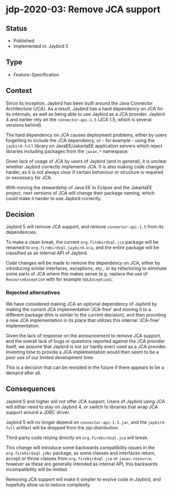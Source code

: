 # jdp-2020-03: Remove JCA support

## Status

- Published
- Implemented in: Jaybird 5

## Type

- Feature-Specification

## Context

Since its inception, Jaybird has been built around the Java Connector
Architecture (JCA). As a result, Jaybird has a hard dependency on JCA for its
internals, as well as being able to use Jaybird as a JCA provider. Jaybird 4 and
earlier rely on the `connector-api-1.5` (JCA 1.5, which is several versions
behind).

The hard dependency on JCA causes deployment problems, either by users
forgetting to include the JCA dependency, or - for example - using the
`jaybird-full` library on JavaEE/JakartaEE application servers which reject
libraries including packages from the `javax.*` namespace.

Given lack of usage of JCA by users of Jaybird (and in general), it is unclear
whether Jaybird correctly implements JCA. It is also making code changes harder,
as it is not always clear if certain behaviour or structure is required or
necessary for JCA.  

With moving the stewardship of Java EE to Eclipse and the JakartaEE project,
next versions of JCA will change their package naming, which could make it
harder to use Jaybird correctly.

## Decision

Jaybird 5 will remove JCA support, and remove `connector-api-1.5` from its
dependencies.

To make a clean break, the current `org.firebirdsql.jca` package will be renamed
to `org.firebirdsql.jaybird.xca`, and the entire package will be classified as
an internal API of Jaybird.

Code changes will be made to remove the dependency on JCA, either by introducing
similar interfaces, exceptions, etc., or by refactoring to eliminate some parts
of JCA where this makes sense (e.g. replace the use of `ResourceException` with
for example `SQLException`).

### Rejected alternatives

We have considered making JCA an optional dependency of Jaybird by making the
current JCA implementation 'JCA-free' and moving it to a different package (this
is similar to the current decision), and then providing a new JCA implementation
in its place that utilizes this internal 'JCA-free' implementation.

Given the lack of response on the announcement to remove JCA support, and the
overall lack of bugs or questions reported against the JCA provider itself, we
assume that Jaybird is not (or hardly ever) used as a JCA provider. Investing
time to provide a JCA implementation would then seem to be a poor use of
our limited development time.

This is a decision that can be revisited in the future if there appears to be a
demand after all.

## Consequences

Jaybird 5 and higher will not offer JCA support. Users of Jaybird using JCA will
either need to stay on Jaybird 4, or switch to libraries that wrap JCA support
around a JDBC driver.

Jaybird 5 will no longer depend on `connector-api-1.5.jar`, and the
`jaybird-full` artifact will be dropped from the zip-distribution.

Third-party code relying directly on `org.firebirdsql.jca` will break.

This change will introduce some backwards compatibility issues in the
`org.firebirdsql.jdbc` package, as some classes and interfaces return, accept or
throw classes from `org.firebirdsql.jca` or `javax.resource`, however as these
are generally intended as internal API, this backwards incompatibility will be 
limited.

Removing JCA support will make it simpler to evolve code in Jaybird, and
hopefully allow us to reduce complexity.
